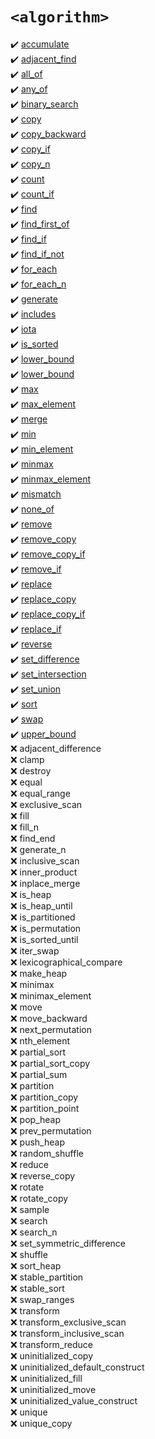 # `<algorithm>`
:heavy_check_mark: [accumulate](accumulate.md)  
:heavy_check_mark: [adjacent_find](adjacent_find.md)  
:heavy_check_mark: [all_of](all_of.md)  
:heavy_check_mark: [any_of](any_of.md)  
:heavy_check_mark: [binary_search](binary_search.md)  
:heavy_check_mark: [copy](copy.md)  
:heavy_check_mark: [copy_backward](copy_backward.md)  
:heavy_check_mark: [copy_if](copy_if.md)  
:heavy_check_mark: [copy_n](copy_n.md)  
:heavy_check_mark: [count](count.md)  
:heavy_check_mark: [count_if](count_if.md)  
:heavy_check_mark: [find](find.md)  
:heavy_check_mark: [find_first_of](find_first_of.md)  
:heavy_check_mark: [find_if](find_if.md)  
:heavy_check_mark: [find_if_not](find_if_not.md)  
:heavy_check_mark: [for_each](for_each.md)  
:heavy_check_mark: [for_each_n](for_each_n.md)  
:heavy_check_mark: [generate](generate.md)  
:heavy_check_mark: [includes](includes.md)  
:heavy_check_mark: [iota](iota.md)  
:heavy_check_mark: [is_sorted](is_sorted.md)  
:heavy_check_mark: [lower_bound](lower_bound.md)  
:heavy_check_mark: [lower_bound](lower_bound.md)  
:heavy_check_mark: [max](max.md)  
:heavy_check_mark: [max_element](max_element.md)  
:heavy_check_mark: [merge](merge.md)  
:heavy_check_mark: [min](min.md)  
:heavy_check_mark: [min_element](min_element.md)  
:heavy_check_mark: [minmax](minmax.md)  
:heavy_check_mark: [minmax_element](minmax_element.md)  
:heavy_check_mark: [mismatch](mismatch.md)  
:heavy_check_mark: [none_of](none_of.md)  
:heavy_check_mark: [remove](remove.md)  
:heavy_check_mark: [remove_copy](remove_copy.md)  
:heavy_check_mark: [remove_copy_if](remove_copy_if.md)  
:heavy_check_mark: [remove_if](remove_if.md)  
:heavy_check_mark: [replace](replace.md)  
:heavy_check_mark: [replace_copy](replace_copy.md)  
:heavy_check_mark: [replace_copy_if](replace_copy_if.md)  
:heavy_check_mark: [replace_if](replace_if.md)  
:heavy_check_mark: [reverse](reverse.md)  
:heavy_check_mark: [set_difference](set_difference.md)  
:heavy_check_mark: [set_intersection](set_intersection.md)  
:heavy_check_mark: [set_union](set_union.md)  
:heavy_check_mark: [sort](sort.md)  
:heavy_check_mark: [swap](swap.md)  
:heavy_check_mark: [upper_bound](upper_bound.md)  
:x: adjacent_difference  
:x: clamp  
:x: destroy  
:x: equal  
:x: equal_range  
:x: exclusive_scan  
:x: fill  
:x: fill_n  
:x: find_end  
:x: generate_n  
:x: inclusive_scan  
:x: inner_product  
:x: inplace_merge  
:x: is_heap  
:x: is_heap_until  
:x: is_partitioned  
:x: is_permutation  
:x: is_sorted_until  
:x: iter_swap  
:x: lexicographical_compare  
:x: make_heap  
:x: minimax  
:x: minimax_element  
:x: move  
:x: move_backward  
:x: next_permutation  
:x: nth_element  
:x: partial_sort  
:x: partial_sort_copy  
:x: partial_sum  
:x: partition  
:x: partition_copy  
:x: partition_point  
:x: pop_heap  
:x: prev_permutation  
:x: push_heap  
:x: random_shuffle  
:x: reduce  
:x: reverse_copy  
:x: rotate  
:x: rotate_copy  
:x: sample  
:x: search  
:x: search_n  
:x: set_symmetric_difference  
:x: shuffle  
:x: sort_heap  
:x: stable_partition  
:x: stable_sort  
:x: swap_ranges  
:x: transform  
:x: transform_exclusive_scan  
:x: transform_inclusive_scan  
:x: transform_reduce  
:x: uninitialized_copy  
:x: uninitialized_default_construct  
:x: uninitialized_fill  
:x: uninitialized_move  
:x: uninitialized_value_construct  
:x: unique  
:x: unique_copy  
